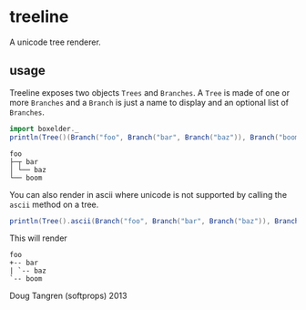 # treeline

A unicode tree renderer.

## usage

Treeline exposes two objects `Trees` and `Branches`. A `Tree` is made of one or more `Branches` and a `Branch` is just a name to display and an optional list of `Branches`.

```scala
import boxelder._
println(Tree()(Branch("foo", Branch("bar", Branch("baz")), Branch("boom"))))
```

    foo
    ├─┬ bar
    │ └── baz
    └── boom

You can also render in ascii where unicode is not supported by calling the `ascii` method on a tree.

```scala
println(Tree().ascii(Branch("foo", Branch("bar", Branch("baz")), Branch("boom"))))
```

This will render

    foo
    +-- bar
    | `-- baz
    `-- boom

Doug Tangren (softprops) 2013
